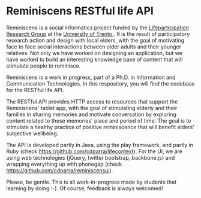 Reminiscens RESTful life API
===================================================================

Reminiscens is a social informatics project funded by the <a href="http://www.lifeparticipation.org/"> 
Lifeparticipation Research Group</a> at the <a href="http://www.disi.unitn.it/"> University of Trento </a>. It is 
the result of participatory research action and design with local elders, with the goal of motivating face to face 
social interactions between older adults and their younger relatives. Not only we have worked on designing an 
application, but we have worked to build an interesting knowledge base of content that will stimulate people to 
reminisce. 

Reminiscens is a work in progress, part of a Ph.D. in Information and Communication Technologies. In this respository, 
you will find the codebase for the RESTful life API. 

The RESTful API provides HTTP access to resources that support the Reminiscens' tablet app, with the goal of 
stimulating elderly and their families in sharing memories and motivate conversation by exploring content related 
to these memories' place and period of time. The goal is to stimulate a healthy practice of positive reminiscence 
that will benefit elders' subjective wellbeing. 

The API is developed partly in Java, using the play framework, and partly in Ruby 
(check https://github.com/cdparra/lifecontext). For the UI, we are using web technologies
(jQuery, twitter bootstrap, backbone.js) and wrapping everything up with phonegap
(check https://github.com/cdparra/reminiscensui). 

Please, be gentle. This is all work-in-progress made by students that learning by doing :-).
Of course, feedback is always welcomed!
